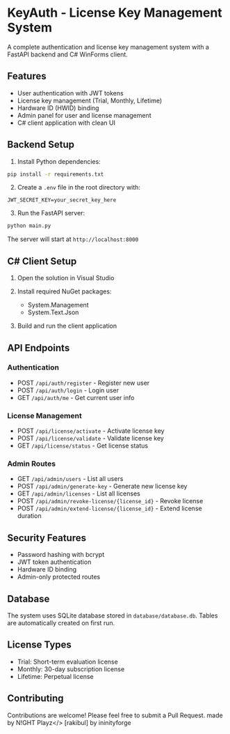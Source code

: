 # KeyAuth - License Key Management System

A complete authentication and license key management system with a FastAPI backend and C# WinForms client.

## Features

- User authentication with JWT tokens
- License key management (Trial, Monthly, Lifetime)
- Hardware ID (HWID) binding
- Admin panel for user and license management
- C# client application with clean UI

## Backend Setup

1. Install Python dependencies:
```bash
pip install -r requirements.txt
```

2. Create a `.env` file in the root directory with:
```env
JWT_SECRET_KEY=your_secret_key_here
```

3. Run the FastAPI server:
```bash
python main.py
```

The server will start at `http://localhost:8000`

## C# Client Setup

1. Open the solution in Visual Studio
2. Install required NuGet packages:
   - System.Management
   - System.Text.Json

3. Build and run the client application

## API Endpoints

### Authentication
- POST `/api/auth/register` - Register new user
- POST `/api/auth/login` - Login user
- GET `/api/auth/me` - Get current user info

### License Management
- POST `/api/license/activate` - Activate license key
- POST `/api/license/validate` - Validate license key
- GET `/api/license/status` - Get license status

### Admin Routes
- GET `/api/admin/users` - List all users
- POST `/api/admin/generate-key` - Generate new license key
- GET `/api/admin/licenses` - List all licenses
- POST `/api/admin/revoke-license/{license_id}` - Revoke license
- POST `/api/admin/extend-license/{license_id}` - Extend license duration

## Security Features

- Password hashing with bcrypt
- JWT token authentication
- Hardware ID binding
- Admin-only protected routes

## Database

The system uses SQLite database stored in `database/database.db`. Tables are automatically created on first run.

## License Types

- Trial: Short-term evaluation license
- Monthly: 30-day subscription license
- Lifetime: Perpetual license

## Contributing

Contributions are welcome! Please feel free to submit a Pull Request.
made by N!GHT Playz</> [rakibul]  by ininityforge

